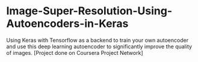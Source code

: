 # Image-Super-Resolution-Using-Autoencoders-in-Keras
Using Keras with Tensorflow as a backend to train your own autoencoder and use this deep learning autoencoder to significantly improve the quality of images. [Project done on Coursera Project Network]
